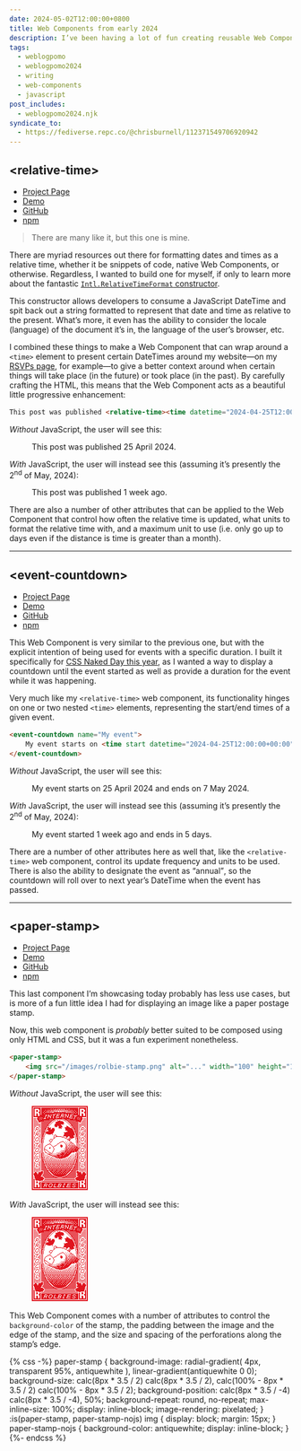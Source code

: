 ```yaml
---
date: 2024-05-02T12:00:00+0800
title: Web Components from early 2024
description: I’ve been having a lot of fun creating reusable Web Components, so here are three that I’ve built and been using this so far this year.
tags:
  - weblogpomo
  - weblogpomo2024
  - writing
  - web-components
  - javascript
post_includes:
  - weblogpomo2024.njk
syndicate_to:
  - https://fediverse.repc.co/@chrisburnell/112371549706920942
---
```


<h2 id="relative-time"><span class=" [ gamma  monospace ] ">&lt;relative-time&gt;</span></h2>

<ul class=" [ cluster ] [ center ] ">
    <li><a href="/relative-time/">Project Page</a></li>
    <li><a href="https://chrisburnell.github.io/relative-time/demo.html">Demo</a></li>
    <li><a href="https://github.com/chrisburnell/relative-time/" rel="external noopener">GitHub</a></li>
    <li><a href="https://www.npmjs.com/package/@chrisburnell/relative-time" rel="external noopener">npm</a></li>
</ul>

> There are many like it, but this one is mine.

There are myriad resources out there for formatting dates and times as a relative time, whether it be snippets of code, native Web Components, or otherwise. Regardless, I wanted to build one for myself, if only to learn more about the fantastic [`Intl.RelativeTimeFormat` constructor](https://developer.mozilla.org/en-US/docs/Web/JavaScript/Reference/Global_Objects/Intl/RelativeTimeFormat).

This constructor allows developers to consume a JavaScript DateTime and spit back out a string formatted to represent that date and time as relative to the present. What’s more, it even has the ability to consider the locale (language) of the document it’s in, the language of the user’s browser, etc.

I combined these things to make a Web Component that can wrap around a `<time>` element to present certain DateTimes around my website—on my [RSVPs page](/rsvps/), for example—to give a better context around when certain things will take place (in the future) or took place (in the past). By carefully crafting the HTML, this means that the Web Component acts as a beautiful little progressive enhancement:

```html
This post was published <relative-time><time datetime="2024-04-25T12:00:00+00:00">on 25 April 2024</time></relative-time>
```

*Without* JavaScript, the user will see this:

<figure class=" [ box ] ">
    <p>This post was published <time datetime="2024-04-25T12:00:00+00:00">25 April 2024</time>.</p>
</figure>

*With* JavaScript, the user will instead see this (assuming it’s presently the 2<sup>nd</sup> of May, 2024):

<figure class=" [ box ] ">
    <p>This post was published <time datetime="2024-04-25T12:00:00+00:00" title="25/04/2024, 12:00:00 (local time)">1 week ago</time>.</p>
</figure>

There are also a number of other attributes that can be applied to the Web Component that control how often the relative time is updated, what units to format the relative time with, and a maximum unit to use (i.e. only go up to days even if the distance is time is greater than a month).

--------

<h2 id="event-countdown"><span class=" [ gamma  monospace ] ">&lt;event-countdown&gt;</span></h2>

<ul class=" [ cluster ] [ center ] ">
    <li><a href="/event-countdown/">Project Page</a></li>
    <li><a href="https://chrisburnell.github.io/event-countdown/demo.html">Demo</a></li>
    <li><a href="https://github.com/chrisburnell/event-countdown/" rel="external noopener">GitHub</a></li>
    <li><a href="https://www.npmjs.com/package/@chrisburnell/event-countdown" rel="external noopener">npm</a></li>
</ul>

This Web Component is very similar to the previous one, but with the explicit intention of being used for events with a specific duration. I built it specifically for [CSS Naked Day this year](https://css-naked-day.github.io/2024.html), as I wanted a way to display a countdown until the event started as well as provide a duration for the event while it was happening.

Very much like my `<relative-time>` web component, its functionality hinges on one or two nested `<time>` elements, representing the start/end times of a given event.

```html
<event-countdown name="My event">
    My event starts on <time start datetime="2024-04-25T12:00:00+00:00">25 April 2024</time> and ends on <time end datetime="2024-05-09T12:00:00+00:00">9 May 2024</time>.
</event-countdown>
```

*Without* JavaScript, the user will see this:

<figure class=" [ box ] ">
    <p>My event starts on <time start datetime="2024-04-25T12:00:00+00:00">25 April 2024</time> and ends on <time end datetime="2024-05-07T12:00:00+00:00">7 May 2024</time>.</p>
</figure>

*With* JavaScript, the user will instead see this (assuming it’s presently the 2<sup>nd</sup> of May, 2024):

<figure class=" [ box ] ">
    <p>My event started <time start datetime="2024-04-25T12:00:00+00:00" title="25/04/2024, 12:00:00 (local time)">1 week ago</time> and ends <time end datetime="2024-05-07T12:00:00+00:00" title="07/05/2024, 12:00:00 (local time)">in 5 days</time>.</p>
</figure>

There are a number of other attributes here as well that, like the `<relative-time>` web component, control its update frequency and units to be used. There is also the ability to designate the event as <q>annual</q>, so the countdown will roll over to next year’s DateTime when the event has passed.

--------

<h2 id="paper-stamp"><span class=" [ gamma  monospace ] ">&lt;paper-stamp&gt;</span></h2>

<ul class=" [ cluster ] [ center ] ">
    <li><a href="/paper-stamp/">Project Page</a></li>
    <li><a href="https://chrisburnell.github.io/paper-stamp/demo.html">Demo</a></li>
    <li><a href="https://github.com/chrisburnell/paper-stamp/" rel="external noopener">GitHub</a></li>
    <li><a href="https://www.npmjs.com/package/@chrisburnell/paper-stamp" rel="external noopener">npm</a></li>
</ul>

This last component I’m showcasing today probably has less use cases, but is more of a fun little idea I had for displaying an image like a paper postage stamp.

Now, this web component is *probably* better suited to be composed using only HTML and CSS, but it was a fun experiment nonetheless.

```html
<paper-stamp>
    <img src="/images/rolbie-stamp.png" alt="..." width="100" height="150">
</paper-stamp>
```

*Without* JavaScript, the user will see this:

<figure class=" [ box ] ">
    <paper-stamp-nojs>
        <img src="/images/rolbie-stamp.png" alt="..." width="100" height="150">
    </paper-stamp-nojs>
</figure>

*With* JavaScript, the user will instead see this:

<figure class=" [ box ] ">
    <paper-stamp>
        <img src="/images/rolbie-stamp.png" alt="..." width="100" height="150">
    </paper-stamp>
</figure>

This Web Component comes with a number of attributes to control the `background-color` of the stamp, the padding between the image and the edge of the stamp, and the size and spacing of the perforations along the stamp’s edge.

{% css -%}
paper-stamp {
    background-image:
        radial-gradient(
            4px,
            transparent 95%,
            antiquewhite
        ),
        linear-gradient(antiquewhite 0 0);
    background-size:
        calc(8px * 3.5 / 2) calc(8px * 3.5 / 2),
        calc(100% - 8px * 3.5 / 2) calc(100% - 8px * 3.5 / 2);
    background-position:
        calc(8px * 3.5 / -4) calc(8px * 3.5 / -4),
        50%;
    background-repeat:
        round,
        no-repeat;
    max-inline-size: 100%;
    display: inline-block;
    image-rendering: pixelated;
}
:is(paper-stamp, paper-stamp-nojs) img {
    display: block;
    margin: 15px;
}
paper-stamp-nojs {
    background-color: antiquewhite;
    display: inline-block;
}
{%- endcss %}
